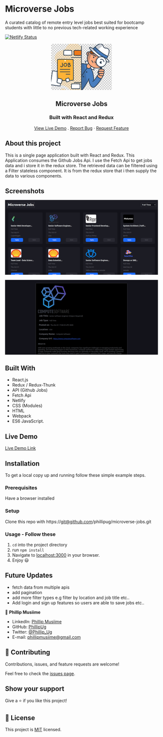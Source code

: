 # Microverse Jobs

A curated catalog of remote entry level jobs best suited for bootcamp students with little to no previous tech-related working experience

[![Netlify Status](https://api.netlify.com/api/v1/badges/558a8bdd-105f-4337-ae22-fb46ae334f0a/deploy-status)](https://app.netlify.com/sites/microverse-jobs/deploys)

<p align="center">
  <a>
    <p align="center"> <img src="./public/job-search.jpg" alt="microverse-jobs" width="200"> </p>
  </a>

  <h2 align="center">Microverse Jobs</h2>
  <h3 align="center">Built with React and Redux</h3>

  <p align="center">
   <a href="https://microverse-jobs.netlify.app/">View Live Demo</a>
   .
    <a href="https://github.com/phillipug/microverse-jobs/issues">Report Bug</a>
    · 
    <a href="https://github.com/phillipug/microverse-jobs/issues">Request Feature</a>
  </p>
</p>

## About this project
This is a single page application built with React and Redux. This Application consumes the Github Jobs Api. I use the Fetch Api to get jobs data and i store it in the redux store. The retrieved data can be filtered using a Filter stateless component. It is from the redux store that i then supply the data to various components. 

## Screenshots
<p align="center"> <img src="./public/screen0.png
" alt="microverse-jobs" width="600"> </p> 
<p align="center"> <img src="./public/screen1.png" alt="microverse-jobs" width="600"> </p>

## Built With

- React.js
- Redux / Redux-Thunk
- API (Github Jobs)
- Fetch Api
- Netlify
- CSS (Modules)
- HTML
- Webpack
- ES6 JavaScript.

## Live Demo

[Live Demo Link](https://microverse-jobs.netlify.app/)

## Installation

To get a local copy up and running follow these simple example steps.

### Prerequisites

Have a browser installed

### Setup

Clone this repo with https://git@github.com/phillipug/microverse-jobs.git

### Usage - Follow these

1. <code>cd</code> into the project directory
2. run <code>npm install</code>
3. Navigate to [localhost:3000](http://localhost:3000) in your browser.
4. Enjoy :smiley:

## Future Updates
- fetch data from multiple apis
- add pagination
- add more filter types e.g filter by location and job title etc..
- Add login and sign up features so users are able to save jobs
etc..

:bust_in_silhouette: **Phillip Musiime**

- LinkedIn: [Phillip Musiime](https://www.linkedin.com/in/phillip-musiime/)
- GitHub: [PhillipUg](https://github.com/PhillipUg)
- Twitter: [@Phillip_Ug](https://twitter.com/Phillip_Ug)
- E-mail: phillipmusiime@gmail.com

## 🤝 Contributing

Contributions, issues, and feature requests are welcome!

Feel free to check the [issues page](https://github.com/phillipug/microverse-jobs/issues).

## Show your support

Give a ⭐️ if you like this project!

## 📝 License

This project is [MIT](lic.url) licensed.